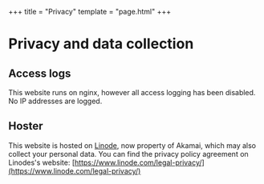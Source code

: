 +++
title = "Privacy"
template = "page.html"
+++

# Privacy and data collection


## Access logs

This website runs on nginx, however all access logging has been disabled. No IP addresses are logged.

## Hoster
This website is hosted on [Linode](https://www.linode.com/), now property of Akamai, which may also collect your personal data. You can find the privacy policy agreement on Linodes's website: [https://www.linode.com/legal-privacy/](https://www.linode.com/legal-privacy/)
